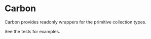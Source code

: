 # Carbon

Carbon provides readonly wrappers for the primitive collection types.

See the tests for examples.
